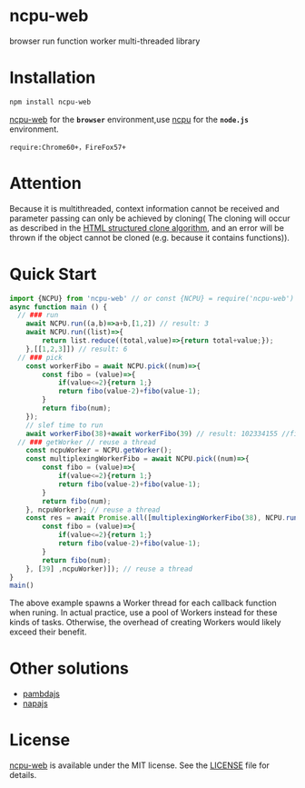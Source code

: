 # ncpu-web
browser run function worker multi-threaded library

# Installation 
```sh
npm install ncpu-web
```
[ncpu-web](https://github.com/zy445566/ncpu-web) for the **`browser`** environment,use [ncpu](https://github.com/zy445566/ncpu) for the **`node.js`** environment.


`require:Chrome60+，FireFox57+`

# Attention
Because it is multithreaded, context information cannot be received and parameter passing can only be achieved by cloning(
The cloning will occur as described in the [HTML structured clone algorithm](https://developer.mozilla.org/en-US/docs/Web/API/Web_Workers_API/Structured_clone_algorithm), and an error will be thrown if the object cannot be cloned (e.g. because it contains functions)).

# Quick Start
```js
import {NCPU} from 'ncpu-web' // or const {NCPU} = require('ncpu-web')
async function main () {
  // ### run
    await NCPU.run((a,b)=>a+b,[1,2]) // result: 3
    await NCPU.run((list)=>{
        return list.reduce((total,value)=>{return total+value;});
    },[[1,2,3]]) // result: 6
  // ### pick
    const workerFibo = await NCPU.pick((num)=>{
        const fibo = (value)=>{
            if(value<=2){return 1;}
            return fibo(value-2)+fibo(value-1);
        }
        return fibo(num);
    });
    // slef time to run
    await workerFibo(38)+await workerFibo(39) // result: 102334155 //fibo(40)
  // ### getWorker // reuse a thread
    const ncpuWorker = NCPU.getWorker(); 
    const multiplexingWorkerFibo = await NCPU.pick((num)=>{
        const fibo = (value)=>{
            if(value<=2){return 1;}
            return fibo(value-2)+fibo(value-1);
        }
        return fibo(num);
    }, ncpuWorker); // reuse a thread
    const res = await Promise.all([multiplexingWorkerFibo(38), NCPU.run((num)=>{
        const fibo = (value)=>{
            if(value<=2){return 1;}
            return fibo(value-2)+fibo(value-1);
        }
        return fibo(num);
    }, [39] ,ncpuWorker)]); // reuse a thread
}
main()
```
The above example spawns a Worker thread for each callback function when runing. In actual practice, use a pool of Workers instead for these kinds of tasks. Otherwise, the overhead of creating Workers would likely exceed their benefit.

# Other solutions
* [pambdajs](https://github.com/tim-hub/pambdajs)
* [napajs](https://github.com/microsoft/napajs)

# License
[ncpu-web](https://github.com/zy445566/ncpu-web) is available under the MIT license. See the [LICENSE](https://github.com/zy445566/ncpu-web/blob/master/LICENSE) file for details.

